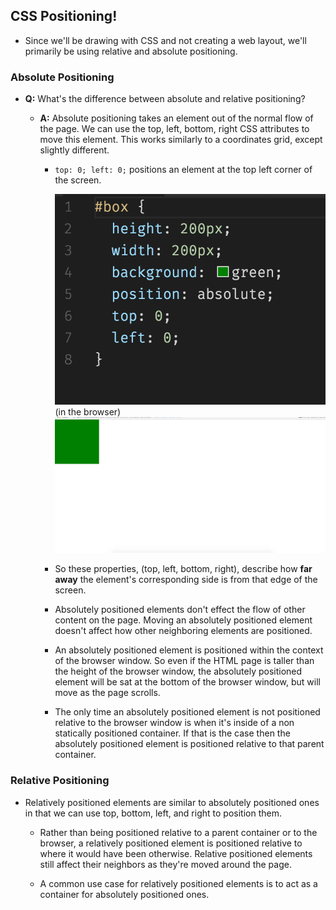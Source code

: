 ## CSS Positioning!

* Since we'll be drawing with CSS and not creating a web layout, we'll primarily be using relative and absolute positioning.

### Absolute Positioning

* **Q:** What's the difference between absolute and relative positioning?

  * **A:** Absolute positioning takes an element out of the normal flow of the page. We can use the top, left, bottom, right CSS attributes to move this element. This works similarly to a coordinates grid, except slightly different.

    * `top: 0; left: 0;` positions an element at the top left corner of the screen.

      ![Absolute Positioning CSS](images/01-Absolute-Positioning-CSS.png)
        (in the browser)
      ![Absolute Positioning CSS](images/02-Absolute-Positioning.png)
    
    * So these properties, (top, left, bottom, right), describe how **far away** the element's corresponding side is from that edge of the screen. 

    * Absolutely positioned elements don't effect the flow of other content on the page. Moving an absolutely positioned element doesn't affect how other neighboring elements are positioned.

    * An absolutely positioned element is positioned within the context of the browser window. So even if the HTML page is taller than the height of the browser window, the absolutely positioned element will be sat at the bottom of the browser window, but will move as the page scrolls.

    * The only time an absolutely positioned element is not positioned relative to the browser window is when it's inside of a non statically positioned container. If that is the case then the absolutely positioned element is positioned relative to that parent container.

### Relative Positioning

* Relatively positioned elements are similar to absolutely positioned ones in that we can use top, bottom, left, and right to position them.

  * Rather than being positioned relative to a parent container or to the browser, a relatively positioned element is positioned relative to where it would have been otherwise. Relative positioned elements still affect their neighbors as they're moved around the page.
  
  * A common use case for relatively positioned elements is to act as a container for absolutely positioned ones.
